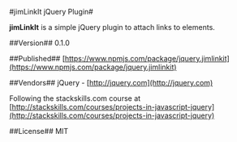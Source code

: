 #jimLinkIt jQuery Plugin#

**jimLinkIt** is a simple jQuery plugin to attach links to elements.

##Version##
0.1.0

##Published##
[https://www.npmjs.com/package/jquery.jimlinkit](https://www.npmjs.com/package/jquery.jimlinkit)



##Vendors##
jQuery - [http://jquery.com](http://jquery.com)

Following the stackskills.com course at [http://stackskills.com/courses/projects-in-javascript-jquery](http://stackskills.com/courses/projects-in-javascript-jquery)

##License##
MIT